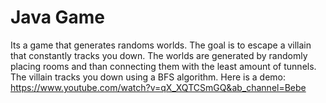 # Java Game
Its a game that generates randoms worlds. The goal is to escape a villain that constantly tracks you down. The worlds are generated by randomly placing rooms and than connecting them with the least amount of tunnels. The villain tracks you down using a BFS algorithm.
Here is a demo:
https://www.youtube.com/watch?v=qX_XQTCSmGQ&ab_channel=Bebe
